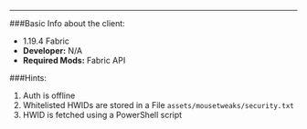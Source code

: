 ---  
###Basic Info about the client:
- 1.19.4 Fabric
- **Developer:** N/A
- **Required Mods:** Fabric API

###Hints:
1. Auth is offline
2. Whitelisted HWIDs are stored in a File `assets/mousetweaks/security.txt`
3. HWID is fetched using a PowerShell script
